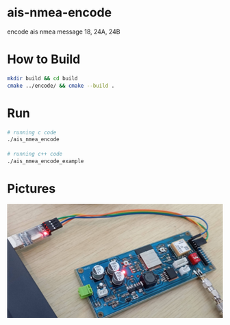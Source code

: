 # ais-nmea-encode
encode ais nmea message 18, 24A, 24B

# How to Build
```bash
mkdir build && cd build
cmake ../encode/ && cmake --build .
```

# Run
```bash
# running c code
./ais_nmea_encode

# running c++ code
./ais_nmea_encode_example
```

# Pictures
![image](.github/images/img.jpg)
